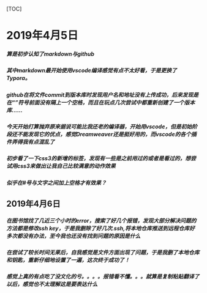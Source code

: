 [TOC]

# 2019年4月5日

##### 算是初步认知了markdown与github 

##### 其中markdown最开始使用vscode编译感觉有点不太好看，于是更换了Typora。

##### github在将文件commit到版本库时发现用户名和地址没有上传成功，后来发现是在“”符号前面没有隔上一个空格，而且在玩点几次尝试中都重新创建了一个版本库......

##### 今天开始打算抛弃原来据说可能比我还老的编译器，开始用vscode，但是初始阶段还不能发现它的优点，感觉Dreamweaver还是挺好用的，而vscode的各个插件弄得我有点混乱了

##### 初步看了一下css3的新增的标签，发现有一些是之前用过的或者是看过的，想尝试用css3来做出让我自己比较满意的动作效果

##### 似乎在#号与文字之间加上空格才有效果？

## 2019年4月6日

##### 在图书馆找了几近三个小时的error，搜索了好几个报错，发现大部分解决问题的方法都是修改ssh key，于是我删除了好几次.ssh,将本地仓库推送到远程仓库好多次都没有办法，至今我也还没有找到问题的原因是什么

##### 在尝试了较长时间无果后，自我感觉是文件方面出现了问题，于是我删了本地仓库和钥匙，重新仔细地设置了一遍，这次终于成功了！

##### 感觉上真的有点吃了没文化的亏。。。。报错看不懂。。。就算是复制粘贴翻译了以后，感觉也不太理解这是要表达什么

